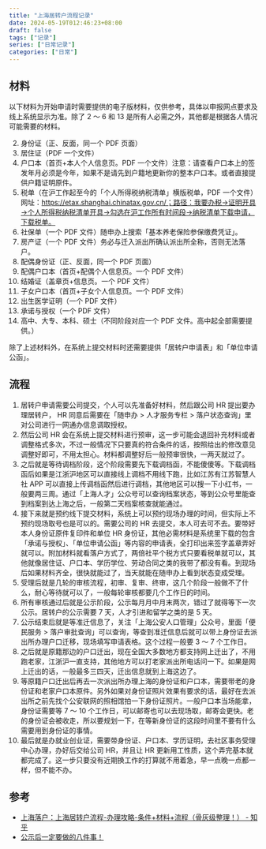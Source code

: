 ```yaml
---
title: "上海居转户流程记录"
date: 2024-05-19T012:46:23+08:00
draft: false
tags: ["记录"]
series: ["日常记录"]
categories: ["日常"]
---
```


## 材料

以下材料为开始申请时需要提供的电子版材料，仅供参考，具体以申报网点要求及线上系统显示为准。除了 2 ～ 6 和 13 是所有人必需之外，其他都是根据各人情况可能需要的材料。

2. 身份证（正、反面，同一个 PDF 页面）
3. 居住证（PDF 一个文件）
4. 户口本（首页+本人个人信息页。PDF 一个文件）注意：请查看户口本上的签发年月必须是今年，如果不是请先到户籍地更新你的整本户口本。或者直接提供户籍证明原件。
5. 税单（在沪工作起至今的「个人所得税纳税清单」横版税单，PDF 一个文件）网址：https://etax.shanghai.chinatax.gov.cn/；路径：我要办税→证明开具→个人所得税纳税清单开具→勾选在沪工作所有时间段→纳税清单下载申请，下载税单。
6. 社保单（一个 PDF 文件）随申办上搜索「基本养老保险参保缴费凭证」。
7. 房产证（一个 PDF 文件）务必与迁入派出所确认派出所全称，否则无法落户。
8. 配偶身份证（正、反面，同一个 PDF 页面）
9. 配偶户口本（首页+配偶个人信息页。一个 PDF 文件）
10.   结婚证（盖章页+信息页。一个 PDF 文件）
11.   子女户口本（首页+子女个人信息页。一个 PDF 文件）
12.   出生医学证明（一个 PDF 文件）
13.   承诺与授权（一个 PDF 文件）
14.   高中、大专、本科、硕士（不同阶段对应一个 PDF 文件。高中起全部需要提供。）

除了上述材料外，在系统上提交材料时还需要提供「居转户申请表」和「单位申请公函」。

## 流程

1. 居转户申请需要公司提交，个人可以先准备好材料，然后跟公司 HR 提出要办理居转户， HR 同意后需要在「随申办 > 人才服务专栏 > 落户状态查询」里对公司进行一网通办信息调取授权。
2. 然后公司 HR 会在系统上提交材料进行预审，这一步可能会退回补充材料或者调整格式多次，不过一般情况下只要真的符合条件的话，按照给出的修改意见调整好即可，不用太担心。材料都调整好后一般预审很快，一两天就过了。
3. 之后就是等待调档阶段，这个阶段需要先下载调档函，不能傻傻等。下载调档函后如果是江浙沪地区可以直接线上调档不用线下跑，比如江苏有江苏智慧人社 APP 可以直接上传调档函然后进行调档，其他地区可以搜一下小红书，一般要两三周。通过「上海人才」公众号可以查询档案状态，等到公众号里能查到档案到达上海之后，一般第二天档案核查就能通过。
4. 接下来就是预约线下提交材料，系统上可以预约现场办理的时间，但实际上不预约现场取号也是可以的。需要公司的 HR 去提交，本人可去可不去。要带好本人身份证原件复印件和单位 HR 身份证，其他必需材料是系统里下载的包含「承诺与授权」、「单位申请公函」等内容的申请表，全打印出来签字盖章弄好就可以。附加材料就看落户方式了，两倍社平个税方式只要看税单就可以，其他就像居住证、户口本、学历学位、劳动合同之类的我带了都没有看。到现场后如果材料齐全，很快就能过了，当天就能在随申办上看到状态变成受理。
5. 受理后就是几轮的审核流程，初审、复审、终审，这几个阶段一般做不了什么，耐心等待就可以了，一般每轮审核都要几个工作日的时间。
6. 所有审核通过后就是公示阶段，公示每月月中月末两次，错过了就得等下一次公示。居转户的公示需要 7 天，人才引进和留学之类的是 5 天。
7. 公示结束后就是等准迁信息了，关注「上海公安人口管理」公众号，里面「便民服务 > 落户审批查询」可以查询，等查到准迁信息后就可以带上身份证去派出所办理户口迁移，现场填写申请表格。这个过程一般要 3 ～ 7 个工作日。
8. 之后就是原籍那边的户口迁出，现在全国大多数地方都支持网上迁出了，不用跑老家，江浙沪一直支持，其他地方可以打老家派出所电话问一下。如果是网上迁出的话，一般最多三四天，迁出信息就到上海这边了。
9. 等原籍户口迁出后再去一次派出所办理上海的身份证和户口本，需要带老的身份证和老家户口本原件。另外如果对身份证照片效果有要求的话，最好在去派出所之前先找个公安联网的照相馆拍一下身份证照片。一般户口本当场能拿，身份证需要等 7 ～ 10 个工作日，可以邮寄也可以去现场取，邮寄会更快。老的身份证会被收走，所以要规划一下，在等新身份证的这段时间里不要有什么需要用到身份证的事情。
10.   最后就是办就业创业证，需要带身份证、户口本、学历证明，去社区事务受理中心办理，办好后交给公司 HR，并且让 HR 更新用工性质，这个弄完基本就都完成了。这一步只要没有近期换工作的打算就不用着急，早一点晚一点都一样，但不能不办。

## 参考

- [上海落户：上海居转户流程-办理攻略-条件+材料+流程（骨灰级整理！） - 知乎](https://zhuanlan.zhihu.com/p/594976197)
- [公示后一定要做的八件事！](https://www.xiaohongshu.com/explore/6618a883000000001b00e1c6)
